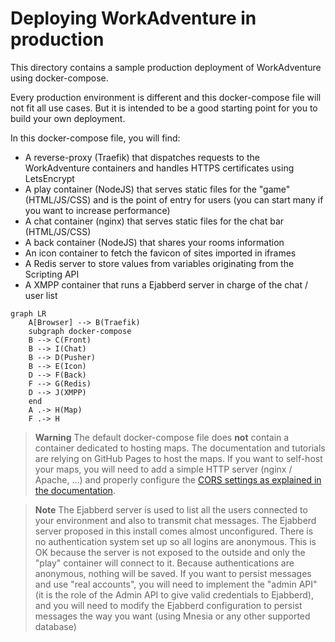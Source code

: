 # Deploying WorkAdventure in production

This directory contains a sample production deployment of WorkAdventure using docker-compose.

Every production environment is different and this docker-compose file will not
fit all use cases. But it is intended to be a good starting point for you
to build your own deployment.

In this docker-compose file, you will find:

- A reverse-proxy (Traefik) that dispatches requests to the WorkAdventure containers and handles HTTPS certificates using LetsEncrypt
- A play container (NodeJS) that serves static files for the "game" (HTML/JS/CSS) and is the point of entry for users (you can start many if you want to increase performance)
- A chat container (nginx) that serves static files for the chat bar (HTML/JS/CSS)
- A back container (NodeJS) that shares your rooms information
- An icon container to fetch the favicon of sites imported in iframes
- A Redis server to store values from variables originating from the Scripting API
- A XMPP container that runs a Ejabberd server in charge of the chat / user list

```mermaid
graph LR
    A[Browser] --> B(Traefik)
    subgraph docker-compose
    B --> C(Front)
    B --> I(Chat)
    B --> D(Pusher)
    B --> E(Icon)
    D --> F(Back)
    F --> G(Redis)
    D --> J(XMPP)
    end
    A .-> H(Map)
    F .-> H
```

> **Warning**
> The default docker-compose file does **not** contain a container dedicated to hosting maps. The documentation and
tutorials are relying on GitHub Pages to host the maps. If you want to self-host your maps, you will need to add a simple
HTTP server (nginx / Apache, ...) and properly configure the [CORS settings as explained in the documentation](../../docs/maps/hosting.md).

> **Note**
> The Ejabberd server is used to list all the users connected to your environment and also
> to transmit chat messages. The Ejabberd server proposed in this install comes almost
> unconfigured. There is no authentication system set up so all logins are anonymous. This
> is OK because the server is not exposed to the outside and only the "play" container will
> connect to it. Because authentications are anonymous, nothing will be saved.
> If you want to persist messages and use "real accounts", you will need to implement the
> "admin API" (it is the role of the Admin API to give valid credentials to Ejabberd),
> and you will need to modify the Ejabberd configuration to persist messages the way you want
> (using Mnesia or any other supported database)

